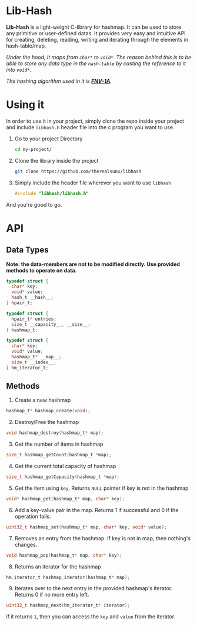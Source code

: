 # Lib-Hash
**Lib-Hash** is a light-weight C-library for hashmap. It can be used to store any
primitive or user-defined datas. It provides very easy and intuitive API for creating,
deleting, reading, writing and iterating through the elements in hash-table/map.

_Under the hood, It maps from `char*` to `void*`. The reason behind this is to be
able to store any data type in the `hash-table` by casting the reference to it into
`void*`._

_The hashing algorithm used in it is [**FNV-1A**](https://en.wikipedia.org/wiki/Fowler%E2%80%93Noll%E2%80%93Vo_hash_function#FNV-1a_hash)._

# Using it
In order to use it in your project, simply clone the repo inside your project and include
`libhash.h` header file into the c program you want to use.

1. Go to your project Directory
    ```bash
    cd my-project/
    ```

2. Clone the library inside the project
    ```bash
    git clone https://github.com/therealsunx/libhash
    ```

3. Simply include the header file wherever you want to use `libhash`
    ```c
    #include "libhash/libhash.h"
    ```

And you're good to go.

# API

## Data Types
__Note: the data-members are not to be modified directly. Use provided methods to operate on data.__

```c
typedef struct {
  char* key;
  void* value;
  hash_t __hash__;
} hpair_t;

typedef struct {
  hpair_t* entries;
  size_t __capacity__, __size__;
} hashmap_t;

typedef struct {
  char* key;
  void* value;
  hashmap_t* __map__;
  size_t __index__;
} hm_iterator_t;
```

## Methods

1. Create a new hashmap
```c
hashmap_t* hashmap_create(void);
```

2. Destroy/Free the hashmap
```c
void hashmap_destroy(hashmap_t* map);
```

3. Get the number of items in hashmap
```c
size_t hashmap_getCount(hashmap_t *map);
```

4. Get the current total capacity of hashmap
```c
size_t hashmap_getCapacity(hashmap_t *map);
```

5. Get the item using `key`. Returns `NULL` pointer if key is not in the hashmap
```c
void* hashmap_get(hashmap_t* map, char* key);
```

6. Add a key-value pair in the map. Returns 1 if successful and 0 if the operation fails.
```c
uint32_t hashmap_set(hashmap_t* map, char* key, void* value);
```

7. Removes an entry from the hashmap. If key is not in map, then nothing's changes.
```c
void hashmap_pop(hashmap_t* map, char* key);
```

8. Returns an iterator for the hashmap
```c
hm_iterator_t hashmap_iterator(hashmap_t* map);
```

9. Iterates over to the next entry in the provided hashmap's iterator. Returns 0 if no more entry left.
```c
uint32_t hashmap_next(hm_iterator_t* iterator);
```
if it returns `1`, then you can access the `key` and `value` from the iterator.
